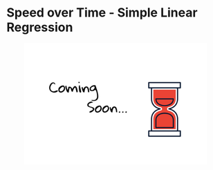# Speed over Time - Simple Linear Regression

<figure><img src=".gitbook/assets/coming-soon.png" alt=""><figcaption></figcaption></figure>
